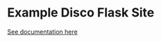 # Example Disco Flask Site

[See documentation here](https://docs.letsdisco.dev/tldr-guides/deploying-a-flask-site)

